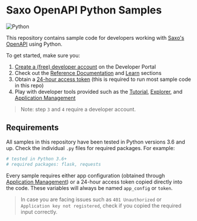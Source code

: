 # Saxo OpenAPI Python Samples

![Python](https://img.shields.io/badge/language-Python%203.6%2B-blue)

This repository contains sample code for developers working with [Saxo's OpenAPI](https://www.home.saxo/platforms/api) using Python.

To get started, make sure you:

1. [Create a (free) developer account](https://www.developer.saxo/accounts/sim/signup) on the Developer Portal
2. Check out the [Reference Documentation](https://www.developer.saxo/openapi/referencedocs) and [Learn](https://www.developer.saxo/openapi/learn) sections
3. Obtain a [24-hour access token](https://www.developer.saxo/openapi/token/current) (this is required to run most sample code in this repo)
4. Play with developer tools provided such as the [Tutorial](https://www.developer.saxo/openapi/tutorial), [Explorer](https://www.developer.saxo/openapi/explorer), and [Application Management](https://www.developer.saxo/openapi/appmanagement)

> Note: step `3` and `4` require a developer account.

## Requirements

All samples in this repository have been tested in Python versions 3.6 and up. Check the individual `.py` files for required packages. For example:

```Python
# tested in Python 3.6+
# required packages: flask, requests
```

Every sample requires either app configuration (obtained through [Application Management](https://www.developer.saxo/openapi/appmanagement)) or a 24-hour access token copied directly into the code. These variables will always be named `app_config` or `token`.

> In case you are facing issues such as `401 Unauthorized` or `Application key not registered`, check if you copied the required input correctly.

